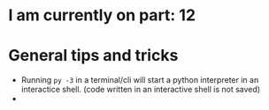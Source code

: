 # I am currently on part: 12

# General tips and tricks
- Running `py -3` in a terminal/cli will start a python interpreter in an interactice shell. (code written in an interactive shell is not saved)
-   
